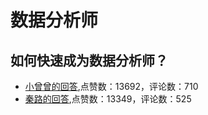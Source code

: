 # 数据分析师
## 如何快速成为数据分析师？
- [小曾曾的回答](https://www.zhihu.com/question/29265587/answer/984340116),点赞数：13692，评论数：710
- [秦路的回答](https://www.zhihu.com/question/29265587/answer/125091104),点赞数：13349，评论数：525
